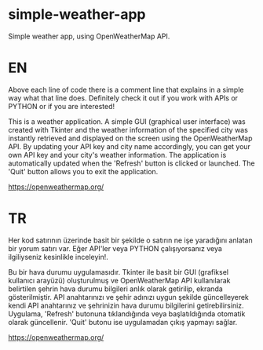 # simple-weather-app
Simple weather app, using OpenWeatherMap API. 

# EN
Above each line of code there is a comment line that explains in a simple way what that line does. Definitely check it out if you work with APIs or PYTHON or if you are interested!

This is a weather application. A simple GUI (graphical user interface) was created with Tkinter and the weather information of the specified city was instantly retrieved and displayed on the screen using the OpenWeatherMap API. By updating your API key and city name accordingly, you can get your own API key and your city's weather information. The application is automatically updated when the 'Refresh' button is clicked or launched. The 'Quit' button allows you to exit the application.

https://openweathermap.org/


# TR
Her kod satırının üzerinde basit bir şekilde o satırın ne işe yaradığını anlatan bir yorum satırı var. Eğer API'ler veya PYTHON çalışıyorsanız veya ilgiliyseniz kesinlikle inceleyin!.

Bu bir hava durumu uygulamasıdır. Tkinter ile basit bir GUI (grafiksel kullanıcı arayüzü) oluşturulmuş ve OpenWeatherMap API kullanılarak belirtilen şehrin hava durumu bilgileri anlık olarak getirilip, ekranda gösterilmiştir. API anahtarınızı ve şehir adınızı uygun şekilde güncelleyerek kendi API anahtarınız ve şehrinizin hava durumu bilgilerini getirebilirsiniz. Uygulama, 'Refresh' butonuna tıklandığında veya başlatıldığında otomatik olarak güncellenir. 'Quit' butonu ise uygulamadan çıkış yapmayı sağlar.

https://openweathermap.org/
